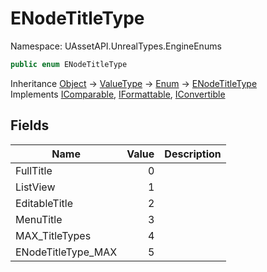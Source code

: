 # ENodeTitleType

Namespace: UAssetAPI.UnrealTypes.EngineEnums

```csharp
public enum ENodeTitleType
```

Inheritance [Object](https://docs.microsoft.com/en-us/dotnet/api/system.object) → [ValueType](https://docs.microsoft.com/en-us/dotnet/api/system.valuetype) → [Enum](https://docs.microsoft.com/en-us/dotnet/api/system.enum) → [ENodeTitleType](./uassetapi.unrealtypes.engineenums.enodetitletype.md)<br>
Implements [IComparable](https://docs.microsoft.com/en-us/dotnet/api/system.icomparable), [IFormattable](https://docs.microsoft.com/en-us/dotnet/api/system.iformattable), [IConvertible](https://docs.microsoft.com/en-us/dotnet/api/system.iconvertible)

## Fields

| Name | Value | Description |
| --- | --: | --- |
| FullTitle | 0 |  |
| ListView | 1 |  |
| EditableTitle | 2 |  |
| MenuTitle | 3 |  |
| MAX_TitleTypes | 4 |  |
| ENodeTitleType_MAX | 5 |  |
